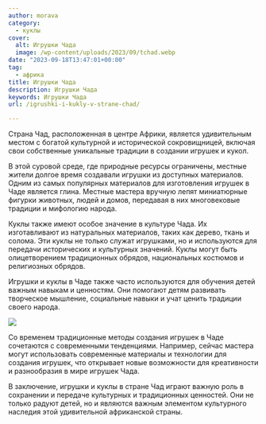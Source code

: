 ```yaml
---
author: morava
category:
  - куклы
cover:
  alt: Игрушки Чада
  image: /wp-content/uploads/2023/09/tchad.webp
date: "2023-09-18T13:47:01+00:00"
tag:
  - африка
title: Игрушки Чада
description: Игрушки Чада
keywords: Игрушки Чада
url: /igrushki-i-kukly-v-strane-chad/

---
```

Страна Чад, расположенная в центре Африки, является удивительным местом с богатой культурной и исторической сокровищницей, включая свои собственные уникальные традиции в создании игрушек и кукол.

В этой суровой среде, где природные ресурсы ограничены, местные жители долгое время создавали игрушки из доступных материалов. Одним из самых популярных материалов для изготовления игрушек в Чаде является глина. Местные мастера вручную лепят миниатюрные фигурки животных, людей и домов, передавая в них многовековые традиции и мифологию народа.

Куклы также имеют особое значение в культуре Чада. Их изготавливают из натуральных материалов, таких как дерево, ткань и солома. Эти куклы не только служат игрушками, но и используются для передачи исторических и культурных значений. Куклы могут быть олицетворением традиционных обрядов, национальных костюмов и религиозных обрядов.

Игрушки и куклы в Чаде также часто используются для обучения детей важным навыкам и ценностям. Они помогают детям развивать творческое мышление, социальные навыки и учат ценить традиции своего народа.

![](https://www.adora.ru/wp-content/uploads/2023/09/la-republique-du-tchad.webp)

Со временем традиционные методы создания игрушек в Чаде сочетаются с современными тенденциями. Например, сейчас мастера могут использовать современные материалы и технологии для создания игрушек, что открывает новые возможности для креативности и разнообразия в мире игрушек Чада.

В заключение, игрушки и куклы в стране Чад играют важную роль в сохранении и передаче культурных и традиционных ценностей. Они не только радуют детей, но и являются важным элементом культурного наследия этой удивительной африканской страны.
